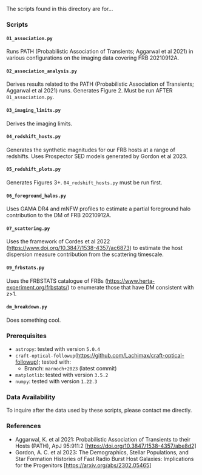 The scripts found in this directory are for...

### Scripts

#### `01_association.py`

Runs PATH (Probabilistic Association of Transients; Aggarwal et al 2021) in various configurations on the imaging data 
covering FRB 20210912A.


#### `02_association_analysis.py`

Derives results related to the PATH (Probabilistic Association of Transients; Aggarwal et al 2021) runs. 
Generates Figure 2.
Must be run AFTER `01_association.py`.


#### `03_imaging_limits.py`

Derives the imaging limits.


#### `04_redshift_hosts.py`

Generates the synthetic magnitudes for our FRB hosts at a range of redshifts.
Uses Prospector SED models generated by Gordon et al 2023.


#### `05_redshift_plots.py`

Generates Figures 3+.
`04_redshift_hosts.py` must be run first.


#### `06_foreground_halos.py`

Uses GAMA DR4 and mNFW profiles to estimate a partial foreground halo contribution to the DM of FRB 
20210912A.


#### `07_scattering.py`

Uses the framework of Cordes et al 2022 (https://www.doi.org/10.3847/1538-4357/ac6873) to estimate the host dispersion
measure contribution from the scattering timescale.


#### `09_frbstats.py`

Uses the FRBSTATS catalogue of FRBs (https://www.herta-experiment.org/frbstats/) to enumerate those that have DM 
consistent with z>1.


#### `dm_breakdown.py`
Does something cool.

### Prerequisites
 - `astropy`: tested with version `5.0.4`
 - `craft-optical-followup`(https://github.com/Lachimax/craft-optical-followup); tested with:
   - Branch: `marnoch+2023` (latest commit)
 - `matplotlib`: tested with version `3.5.2`
 - `numpy`: tested with version `1.22.3`

### Data Availability

To inquire after the data used by these scripts, please contact me directly.

### References
 - Aggarwal, K. et al 2021: Probabilistic Association of Transients to their Hosts (PATH), ApJ 95:911:2 [https://doi.org/10.3847/1538-4357/abe8d2]
 - Gordon, A. C. et al 2023: The Demographics, Stellar Populations, and Star Formation Histories of Fast Radio Burst Host Galaxies: Implications for the Progenitors [https://arxiv.org/abs/2302.05465]
